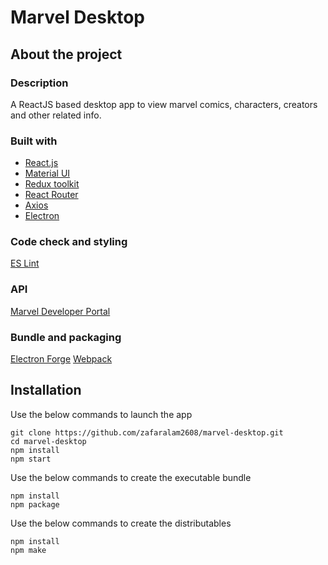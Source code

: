 # Marvel Desktop

## About the project

### Description
A ReactJS based desktop app to view marvel comics, characters, creators and other related info.

### Built with
* [React.js](https://reactjs.org/)
* [Material UI](https://mui.com/material-ui/getting-started/overview/)
* [Redux toolkit](https://redux-toolkit.js.org/)
* [React Router](https://reactrouter.com/docs/en/v6)
* [Axios](https://axios-http.com/docs/intro)
* [Electron](https://www.electronjs.org/)

### Code check and styling
[ES Lint](https://eslint.org/)

### API
[Marvel Developer Portal](https://developer.marvel.com/)

### Bundle and packaging
[Electron Forge](https://www.electronforge.io/)
[Webpack](https://webpack.js.org/)

## Installation
Use the below commands to launch the app
```
git clone https://github.com/zafaralam2608/marvel-desktop.git
cd marvel-desktop
npm install
npm start
```
Use the below commands to create the executable bundle
```
npm install
npm package
```

Use the below commands to create the distributables
```
npm install
npm make
```
